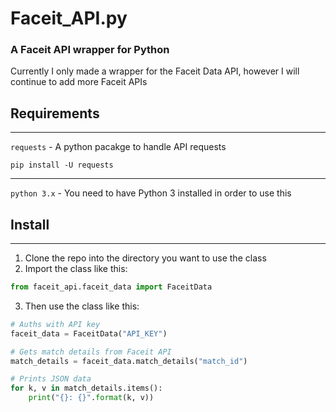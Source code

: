 # Faceit_API.py
### A Faceit API wrapper for Python
Currently I only made a wrapper for the Faceit Data API, however I will continue to add more Faceit APIs

## Requirements
--------

`requests` - A python pacakge to handle API requests

`pip install -U requests`

-------------

`python 3.x` - You need to have Python 3 installed in order to use this


## Install

----

1. Clone the repo into the directory you want to use the class
2. Import the class like this:

```python
from faceit_api.faceit_data import FaceitData
```

3. Then use the class like this:

```python
# Auths with API key
faceit_data = FaceitData("API_KEY")

# Gets match details from Faceit API
match_details = faceit_data.match_details("match_id")

# Prints JSON data
for k, v in match_details.items():
    print("{}: {}".format(k, v))
```